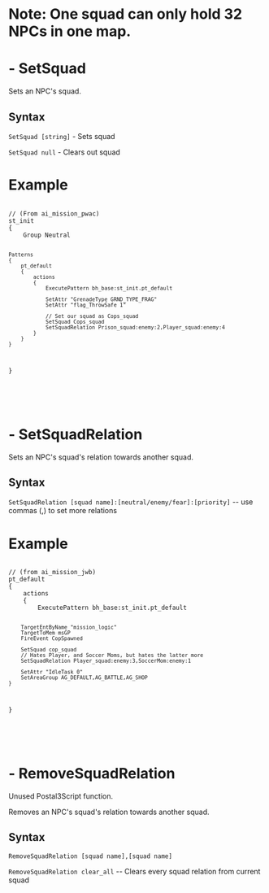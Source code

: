 <h1>Note: One squad can only hold 32 NPCs in one map.
<br><h1>- SetSquad</h1>
<p>Sets an NPC's squad.
<h2>Syntax</h2>
<p><code class="language-js">SetSquad [string]</code> - Sets squad
<p><code class="language-js">SetSquad null</code> - Clears out squad
<h1>Example</h1>
<pre><code class="language-js">
// (From ai_mission_pwac)
st_init
{
	Group Neutral
	
	Patterns
	{
		pt_default
		{
			actions
			{
				ExecutePattern bh_base:st_init.pt_default
				
				SetAttr "GrenadeType GRND_TYPE_FRAG"
				SetAttr "flag_ThrowSafe 1"
				
				// Set our squad as Cops_squad
				SetSquad Cops_squad
				SetSquadRelation Prison_squad:enemy:2,Player_squad:enemy:4
			}
		}
	}
}
</code></pre>

<br><br><h1>- SetSquadRelation</h1>
<p>Sets an NPC's squad's relation towards another squad.
<h2>Syntax</h2>
<p><code class="language-js">SetSquadRelation [squad name]:[neutral/enemy/fear]:[priority]</code> -- use commas (,) to set more relations
<h1>Example</h1>
<pre><code class="language-js">
// (from ai_mission_jwb)
pt_default
{
	actions
	{
		ExecutePattern bh_base:st_init.pt_default
		
		TargetEntByName "mission_logic"
		TargetToMem msGP
		FireEvent CopSpawned
		
		SetSquad cop_squad
		// Hates Player, and Soccer Moms, but hates the latter more
		SetSquadRelation Player_squad:enemy:3,SoccerMom:enemy:1
		
		SetAttr "IdleTask 0"
		SetAreaGroup AG_DEFAULT,AG_BATTLE,AG_SHOP
	}
}
</code></pre>

<br><br><h1>- RemoveSquadRelation</h1>
<p>Unused Postal3Script function.
<p>Removes an NPC's squad's relation towards another squad.
<h2>Syntax</h2>
<p><code class="language-js">RemoveSquadRelation [squad name],[squad name]</code>
<p><code class="language-js">RemoveSquadRelation clear_all</code> -- Clears every squad relation from current squad